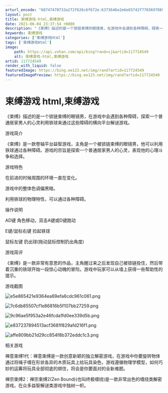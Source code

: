 ```yaml
---
arturl_encode: "68747470733a2f2f626c6f672e:6373646e2e6e65742f77656978696e5f33343733393634362f:61727469636c652f64657461696c732f313137373234353439"
layout: post
title: 束缚游戏-html,束缚游戏
date: 2021-06-04 23:37:54 +0800
description: "《束缚》描述的是一个锁链束缚的眼镜男，在游戏中会遇到各种障碍，探索一个普通居"
keywords: 束缚游戏
categories: ['束缚游戏Html']
tags: ['束缚游戏Html']
image:
    path: https://api.vvhan.com/api/bing?rand=sj&artid=117724549
    alt: 束缚游戏-html,束缚游戏
artid: 117724549
render_with_liquid: false
featuredImage: https://bing.ee123.net/img/rand?artid=117724549
featuredImagePreview: https://bing.ee123.net/img/rand?artid=117724549
---
```


# 束缚游戏 html,束缚游戏

《束缚》描述的是一个锁链束缚的眼镜男，在游戏中会遇到各种障碍，探索一个普通居家男人的心灵利用铁球来通过这些障碍的横向平台解谜游戏。

游戏简介

《束缚》是一款卷轴平台益智游戏，主角是一个被锁链束缚的眼镜男，他可以利用铁球通过各种障碍。游戏的宗旨是探索一个普通居家男人的心灵，表现他的心理斗争和选择。

游戏特色

在前进的时候周围的环境一直在变化。

游戏中的整体色调偏黑暗。

利用铁球的物理特性，可以通过各种障碍。

操作说明

AD键 角色移动，双击A键或D键跑动

E键/鼠标右键 捡起铁球

鼠标左键 扔出球(拖动鼠标控制扔出角度)

游戏简评

《束缚》是一款非常有意思的作品，主角醒过来之后发现自己被锁链拴住，然后带着沉重的铁球开始一段惊心动魄的冒险。游戏中玩家可以从墙上获得一些帮助性的提示。

游戏截图

![e5e865421e9364ea69efa6cdc961c061.png](https://i-blog.csdnimg.cn/blog_migrate/516b791eefa8ce8087ec135c23563b9a.jpeg)

![7c6db85507cf1e86816b5f107bb27259.png](https://i-blog.csdnimg.cn/blog_migrate/ef4ec371b5c8a24dd51abbd544ec93b7.jpeg)

![9c96ae5f953a2e46fcda1fd0ee339d5b.png](https://i-blog.csdnimg.cn/blog_migrate/093435562556ae147473da9ef1e008cb.jpeg)

![e837237894513acf3681f829afd216f1.png](https://i-blog.csdnimg.cn/blog_migrate/b9fc68c7acb9384d4b77f9440c7465a4.jpeg)

![affe809bb21d29cc854f8b372eddc1c3.png](https://i-blog.csdnimg.cn/blog_migrate/dc455764e365c6a8a97be421f05c7c96.jpeg)

相关游戏

禅意束缚1代：禅意束缚是一款创意新颖的独立解密游戏，在游戏中你要旋转物体通过将绳子缠在形状各异的木质玩具上给玩具染色，游戏遵循物理学模型，如何巧妙的运筹将玩具全部彻底的绑住，将会是你要面对的全新难题。

禅宗束缚2：禅宗束缚2(Zen Bound)(也叫终极缠绕)是一款非常出色的缠绕类解密游戏，在众多益智解谜类游戏中独树一帜。